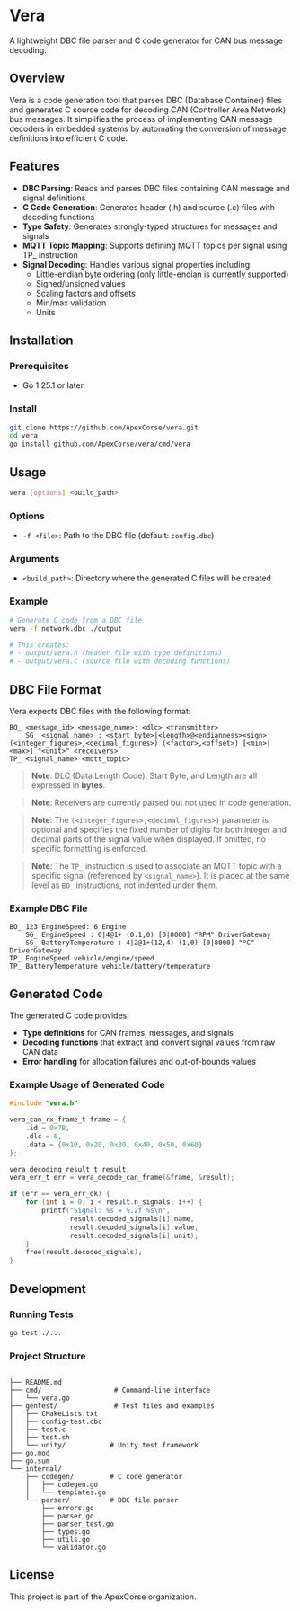 # Vera

A lightweight DBC file parser and C code generator for CAN bus message decoding.

## Overview

Vera is a code generation tool that parses DBC (Database Container) files and generates C source code for decoding CAN (Controller Area Network) bus messages. It simplifies the process of implementing CAN message decoders in embedded systems by automating the conversion of message definitions into efficient C code.

## Features

- **DBC Parsing**: Reads and parses DBC files containing CAN message and signal definitions
- **C Code Generation**: Generates header (.h) and source (.c) files with decoding functions
- **Type Safety**: Generates strongly-typed structures for messages and signals
- **MQTT Topic Mapping**: Supports defining MQTT topics per signal using TP_ instruction
- **Signal Decoding**: Handles various signal properties including:
  - Little-endian byte ordering (only little-endian is currently supported)
  - Signed/unsigned values
  - Scaling factors and offsets
  - Min/max validation
  - Units

## Installation

### Prerequisites

- Go 1.25.1 or later

### Install

```bash
git clone https://github.com/ApexCorse/vera.git
cd vera
go install github.com/ApexCorse/vera/cmd/vera
```

## Usage

```bash
vera [options] <build_path>
```

### Options

- `-f <file>`: Path to the DBC file (default: `config.dbc`)

### Arguments

- `<build_path>`: Directory where the generated C files will be created

### Example

```bash
# Generate C code from a DBC file
vera -f network.dbc ./output

# This creates:
# - output/vera.h (header file with type definitions)
# - output/vera.c (source file with decoding functions)
```

## DBC File Format

Vera expects DBC files with the following format:

```
BO_ <message_id> <message_name>: <dlc> <transmitter>
    SG_ <signal_name> : <start_byte>|<length>@<endianness><sign>(<integer_figures>,<decimal_figures>) (<factor>,<offset>) [<min>|<max>] "<unit>" <receivers>
TP_ <signal_name> <mqtt_topic>
```

> **Note**: DLC (Data Length Code), Start Byte, and Length are all expressed in **bytes**.

> **Note**: Receivers are currently parsed but not used in code generation.

> **Note**: The `(<integer_figures>,<decimal_figures>)` parameter is optional and specifies the fixed number of digits for both integer and decimal parts of the signal value when displayed. If omitted, no specific formatting is enforced.

> **Note**: The `TP_` instruction is used to associate an MQTT topic with a specific signal (referenced by `<signal_name>`). It is placed at the same level as `BO_` instructions, not indented under them.

### Example DBC File

```
BO_ 123 EngineSpeed: 6 Engine
    SG_ EngineSpeed : 0|4@1+ (0.1,0) [0|8000] "RPM" DriverGateway
    SG_ BatteryTemperature : 4|2@1+(12,4) (1,0) [0|8000] "ºC" DriverGateway
TP_ EngineSpeed vehicle/engine/speed
TP_ BatteryTemperature vehicle/battery/temperature
```

## Generated Code

The generated C code provides:

- **Type definitions** for CAN frames, messages, and signals
- **Decoding functions** that extract and convert signal values from raw CAN data
- **Error handling** for allocation failures and out-of-bounds values

### Example Usage of Generated Code

```c
#include "vera.h"

vera_can_rx_frame_t frame = {
    .id = 0x7B,
    .dlc = 6,
    .data = {0x10, 0x20, 0x30, 0x40, 0x50, 0x60}
};

vera_decoding_result_t result;
vera_err_t err = vera_decode_can_frame(&frame, &result);

if (err == vera_err_ok) {
    for (int i = 0; i < result.n_signals; i++) {
        printf("Signal: %s = %.2f %s\n",
               result.decoded_signals[i].name,
               result.decoded_signals[i].value,
               result.decoded_signals[i].unit);
    }
    free(result.decoded_signals);
}
```

## Development

### Running Tests

```bash
go test ./...
```

### Project Structure

```
.
├── README.md
├── cmd/                  # Command-line interface
│   └── vera.go
├── gentest/              # Test files and examples
│   ├── CMakeLists.txt
│   ├── config-test.dbc
│   ├── test.c
│   ├── test.sh
│   └── unity/           # Unity test framework
├── go.mod
├── go.sum
└── internal/
    ├── codegen/         # C code generator
    │   ├── codegen.go
    │   └── templates.go
    └── parser/          # DBC file parser
        ├── errors.go
        ├── parser.go
        ├── parser_test.go
        ├── types.go
        ├── utils.go
        └── validator.go
```

## License

This project is part of the ApexCorse organization.
